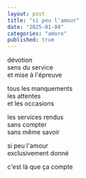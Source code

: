```yaml
---
layout: post
title: "si peu l'amour"
date: "2025-01-04"
categories: "amore"
published: true
---
```


dévotion  
sens du service  
et mise à l'épreuve  

tous les manquements  
les attentes  
et les occasions  

les services rendus  
sans compter  
sans même savoir  

si peu l'amour  
exclusivement donné  

c'est là que ça compte  
